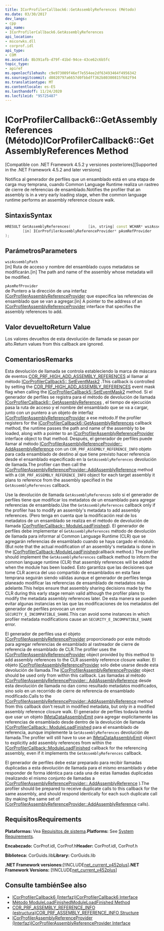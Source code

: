 ```yaml
---
title: ICorProfilerCallback6::GetAssemblyReferences (Método)
ms.date: 03/30/2017
dev_langs:
- cpp
api_name:
- ICorProfilerCallback6.GetAssemblyReferences
api_location:
- mscorwks.dll
- corprof.idl
api_type:
- COM
ms.assetid: 8b391afb-d79f-41bd-94ce-43ce62c6b5fc
topic_type:
- apiref
ms.openlocfilehash: c9e973009f46ef7e554ee2df63493464f4956342
ms.sourcegitcommit: d8020797a6657d0fbbdff362b80300815f682f94
ms.translationtype: MT
ms.contentlocale: es-ES
ms.lasthandoff: 11/24/2020
ms.locfileid: "95725487"
---
```

# <a name="icorprofilercallback6getassemblyreferences-method"></a><span data-ttu-id="1369f-102">ICorProfilerCallback6::GetAssemblyReferences (Método)</span><span class="sxs-lookup"><span data-stu-id="1369f-102">ICorProfilerCallback6::GetAssemblyReferences Method</span></span>

<span data-ttu-id="1369f-103">[Compatible con .NET Framework 4.5.2 y versiones posteriores]</span><span class="sxs-lookup"><span data-stu-id="1369f-103">[Supported in the .NET Framework 4.5.2 and later versions]</span></span>  
  
 <span data-ttu-id="1369f-104">Notifica al generador de perfiles que un ensamblado está en una etapa de carga muy temprana, cuando Common Language Runtime realiza un rastreo de cierre de referencias de ensamblado.</span><span class="sxs-lookup"><span data-stu-id="1369f-104">Notifies the profiler that an assembly is in a very early loading stage, when the common language runtime performs an assembly reference closure walk.</span></span>  
  
## <a name="syntax"></a><span data-ttu-id="1369f-105">Sintaxis</span><span class="sxs-lookup"><span data-stu-id="1369f-105">Syntax</span></span>  
  
```cpp
HRESULT GetAssemblyReferences(        [in, string] const WCHAR* wszAssemblyPath,  
        [in] ICorProfilerAssemblyReferenceProvider* pAsmRefProvider  
);  
```  
  
## <a name="parameters"></a><span data-ttu-id="1369f-106">Parámetros</span><span class="sxs-lookup"><span data-stu-id="1369f-106">Parameters</span></span>  

 `wszAssemblyPath`  
 <span data-ttu-id="1369f-107">[in] Ruta de acceso y nombre del ensamblado cuyos metadatos se modificarán.</span><span class="sxs-lookup"><span data-stu-id="1369f-107">[in] The path and name of the assembly whose metadata will be modified.</span></span>  
  
 `pAsmRefProvider`  
 <span data-ttu-id="1369f-108">de Puntero a la dirección de una interfaz [ICorProfilerAssemblyReferenceProvider](icorprofilerassemblyreferenceprovider-interface.md) que especifica las referencias de ensamblado que se van a agregar.</span><span class="sxs-lookup"><span data-stu-id="1369f-108">[in] A pointer to the address of an [ICorProfilerAssemblyReferenceProvider](icorprofilerassemblyreferenceprovider-interface.md) interface that specifies the assembly references to add.</span></span>  
  
## <a name="return-value"></a><span data-ttu-id="1369f-109">Valor devuelto</span><span class="sxs-lookup"><span data-stu-id="1369f-109">Return Value</span></span>  

 <span data-ttu-id="1369f-110">Los valores devueltos de esta devolución de llamada se pasan por alto.</span><span class="sxs-lookup"><span data-stu-id="1369f-110">Return values from this callback are ignored.</span></span>  
  
## <a name="remarks"></a><span data-ttu-id="1369f-111">Comentarios</span><span class="sxs-lookup"><span data-stu-id="1369f-111">Remarks</span></span>  

 <span data-ttu-id="1369f-112">Esta devolución de llamada se controla estableciendo la marca de máscara de eventos [COR_PRF_HIGH_ADD_ASSEMBLY_REFERENCES](cor-prf-high-monitor-enumeration.md) al llamar al método [ICorProfilerCallback5:: SetEventMask2](icorprofilerinfo5-seteventmask2-method.md) .</span><span class="sxs-lookup"><span data-stu-id="1369f-112">This callback is controlled by setting the [COR_PRF_HIGH_ADD_ASSEMBLY_REFERENCES](cor-prf-high-monitor-enumeration.md) event mask flag when calling the [ICorProfilerCallback5::SetEventMask2](icorprofilerinfo5-seteventmask2-method.md) method.</span></span> <span data-ttu-id="1369f-113">Si el generador de perfiles se registra para el método de devolución de llamada [ICorProfilerCallback6:: GetAssemblyReferences](icorprofilercallback6-getassemblyreferences-method.md) , el tiempo de ejecución pasa la ruta de acceso y el nombre del ensamblado que se va a cargar, junto con un puntero a un objeto de interfaz [ICorProfilerAssemblyReferenceProvider](icorprofilerassemblyreferenceprovider-interface.md) a ese método.</span><span class="sxs-lookup"><span data-stu-id="1369f-113">If the profiler registers for the [ICorProfilerCallback6::GetAssemblyReferences](icorprofilercallback6-getassemblyreferences-method.md) callback method, the runtime passes the path and name of the assembly to be loaded, along with a pointer to an [ICorProfilerAssemblyReferenceProvider](icorprofilerassemblyreferenceprovider-interface.md) interface object to that method.</span></span> <span data-ttu-id="1369f-114">Después, el generador de perfiles puede llamar al método [ICorProfilerAssemblyReferenceProvider:: AddAssemblyReference](icorprofilerassemblyreferenceprovider-addassemblyreference-method.md) con un `COR_PRF_ASSEMBLY_REFERENCE_INFO` objeto para cada ensamblado de destino al que tiene previsto hacer referencia desde el ensamblado especificado en la `GetAssemblyReferences` devolución de llamada.</span><span class="sxs-lookup"><span data-stu-id="1369f-114">The profiler can then call the [ICorProfilerAssemblyReferenceProvider::AddAssemblyReference](icorprofilerassemblyreferenceprovider-addassemblyreference-method.md) method with a `COR_PRF_ASSEMBLY_REFERENCE_INFO` object for each target assembly it plans to reference from the assembly specified in the `GetAssemblyReferences` callback.</span></span>  
  
 <span data-ttu-id="1369f-115">Use la devolución de llamada `GetAssemblyReferences` solo si el generador de perfiles tiene que modificar los metadatos de un ensamblado para agregar referencias de ensamblado.</span><span class="sxs-lookup"><span data-stu-id="1369f-115">Use the `GetAssemblyReferences` callback only if the profiler has to modify an assembly's metadata to add assembly references.</span></span> <span data-ttu-id="1369f-116">(Pero tenga en cuenta que la modificación real de los metadatos de un ensamblado se realiza en el método de devolución de llamada [ICorProfilerCallback:: ModuleLoadFinished](icorprofilercallback-moduleloadfinished-method.md)). El generador de perfiles debe implementar el `GetAssemblyReferences` método de devolución de llamada para informar al Common Language Runtime (CLR) que se agregarán referencias de ensamblado cuando se haya cargado el módulo.</span><span class="sxs-lookup"><span data-stu-id="1369f-116">(But note that the actual modification of an assembly's metadata is done in the [ICorProfilerCallback::ModuleLoadFinished](icorprofilercallback-moduleloadfinished-method.md)callback method.) The profiler should implement the `GetAssemblyReferences` callback method to inform the common language runtime (CLR) that assembly references will be added when the module has been loaded.</span></span>  <span data-ttu-id="1369f-117">Esto garantiza que las decisiones que tome CLR acerca del uso compartido de ensamblados en esta fase temprana seguirán siendo válidas aunque el generador de perfiles tenga planeado modificar las referencias de ensamblado de metadatos más adelante.</span><span class="sxs-lookup"><span data-stu-id="1369f-117">This helps ensure that assembly sharing decisions made by the CLR during this early stage remain valid although the profiler plans to modify the metadata assembly references later.</span></span>  <span data-ttu-id="1369f-118">De esta manera se pueden evitar algunas instancias en las que las modificaciones de los metadatos del generador de perfiles provocan un error `SECURITY_E_INCOMPATIBLE_SHARE`.</span><span class="sxs-lookup"><span data-stu-id="1369f-118">This can avoid some instances in which profiler metadata modifications cause an `SECURITY_E_INCOMPATIBLE_SHARE` error.</span></span>  
  
 <span data-ttu-id="1369f-119">El generador de perfiles usa el objeto [ICorProfilerAssemblyReferenceProvider](icorprofilerassemblyreferenceprovider-interface.md) proporcionado por este método para agregar referencias de ensamblado al rastreador de cierre de referencia de ensamblado de CLR.</span><span class="sxs-lookup"><span data-stu-id="1369f-119">The profiler uses the [ICorProfilerAssemblyReferenceProvider](icorprofilerassemblyreferenceprovider-interface.md) object provided by this method to add assembly references to the CLR assembly reference closure walker.</span></span>  <span data-ttu-id="1369f-120">El objeto [ICorProfilerAssemblyReferenceProvider](icorprofilerassemblyreferenceprovider-interface.md) solo debe usarse desde esta devolución de llamada.</span><span class="sxs-lookup"><span data-stu-id="1369f-120">The [ICorProfilerAssemblyReferenceProvider](icorprofilerassemblyreferenceprovider-interface.md) object should be used only from within this callback.</span></span> <span data-ttu-id="1369f-121">Las llamadas al método [ICorProfilerAssemblyReferenceProvider:: AddAssemblyReference](icorprofilerassemblyreferenceprovider-addassemblyreference-method.md) desde esta devolución de llamada no dan como resultado metadatos modificados, sino solo en un recorrido de cierre de referencia de ensamblado modificado.</span><span class="sxs-lookup"><span data-stu-id="1369f-121">Calls to the [ICorProfilerAssemblyReferenceProvider::AddAssemblyReference](icorprofilerassemblyreferenceprovider-addassemblyreference-method.md) method from this callback don't result in modified metadata, but only in a modified assembly reference closure walk.</span></span> <span data-ttu-id="1369f-122">El generador de perfiles todavía tendrá que usar un objeto [IMetaDataAssemblyEmit](../metadata/imetadataassemblyemit-interface.md) para agregar explícitamente las referencias de ensamblado desde dentro de la devolución de llamada [ICorProfilerCallback:: ModuleLoadFinished](icorprofilercallback-moduleloadfinished-method.md) para el ensamblado de referencia, aunque implemente la `GetAssemblyReferences` devolución de llamada.</span><span class="sxs-lookup"><span data-stu-id="1369f-122">The profiler will still have to use an [IMetaDataAssemblyEmit](../metadata/imetadataassemblyemit-interface.md) object to explicitly add assembly references from within the [ICorProfilerCallback::ModuleLoadFinished](icorprofilercallback-moduleloadfinished-method.md) callback for the referencing assembly, even if it implements the `GetAssemblyReferences` callback.</span></span>  
  
 <span data-ttu-id="1369f-123">El generador de perfiles debe estar preparado para recibir llamadas duplicadas a esta devolución de llamada para el mismo ensamblado y debe responder de forma idéntica para cada una de estas llamadas duplicadas (realizando el mismo conjunto de llamadas a [ICorProfilerAssemblyReferenceProvider:: AddAssemblyReference](icorprofilerassemblyreferenceprovider-addassemblyreference-method.md) ).</span><span class="sxs-lookup"><span data-stu-id="1369f-123">The profiler should be prepared to receive duplicate calls to this callback for the same assembly, and should respond identically for each such duplicate call (by making the same set of [ICorProfilerAssemblyReferenceProvider::AddAssemblyReference](icorprofilerassemblyreferenceprovider-addassemblyreference-method.md) calls).</span></span>  
  
## <a name="requirements"></a><span data-ttu-id="1369f-124">Requisitos</span><span class="sxs-lookup"><span data-stu-id="1369f-124">Requirements</span></span>  

 <span data-ttu-id="1369f-125">**Plataformas:** Vea [Requisitos de sistema](../../get-started/system-requirements.md).</span><span class="sxs-lookup"><span data-stu-id="1369f-125">**Platforms:** See [System Requirements](../../get-started/system-requirements.md).</span></span>  
  
 <span data-ttu-id="1369f-126">**Encabezado:** CorProf.idl, CorProf.h</span><span class="sxs-lookup"><span data-stu-id="1369f-126">**Header:** CorProf.idl, CorProf.h</span></span>  
  
 <span data-ttu-id="1369f-127">**Biblioteca:** CorGuids.lib</span><span class="sxs-lookup"><span data-stu-id="1369f-127">**Library:** CorGuids.lib</span></span>  
  
 <span data-ttu-id="1369f-128">**.NET Framework versiones:**[!INCLUDE[net_current_v452plus](../../../../includes/net-current-v452plus-md.md)]</span><span class="sxs-lookup"><span data-stu-id="1369f-128">**.NET Framework Versions:** [!INCLUDE[net_current_v452plus](../../../../includes/net-current-v452plus-md.md)]</span></span>  
  
## <a name="see-also"></a><span data-ttu-id="1369f-129">Consulte también</span><span class="sxs-lookup"><span data-stu-id="1369f-129">See also</span></span>

- [<span data-ttu-id="1369f-130">ICorProfilerCallback6 (Interfaz)</span><span class="sxs-lookup"><span data-stu-id="1369f-130">ICorProfilerCallback6 Interface</span></span>](icorprofilercallback6-interface.md)
- [<span data-ttu-id="1369f-131">Método ModuleLoadFinished</span><span class="sxs-lookup"><span data-stu-id="1369f-131">ModuleLoadFinished Method</span></span>](icorprofilercallback-moduleloadfinished-method.md)
- [<span data-ttu-id="1369f-132">COR_PRF_ASSEMBLY_REFERENCE_INFO (estructura)</span><span class="sxs-lookup"><span data-stu-id="1369f-132">COR_PRF_ASSEMBLY_REFERENCE_INFO Structure</span></span>](cor-prf-assembly-reference-info-structure.md)
- [<span data-ttu-id="1369f-133">ICorProfilerAssemblyReferenceProvider (Interfaz)</span><span class="sxs-lookup"><span data-stu-id="1369f-133">ICorProfilerAssemblyReferenceProvider Interface</span></span>](icorprofilerassemblyreferenceprovider-interface.md)
